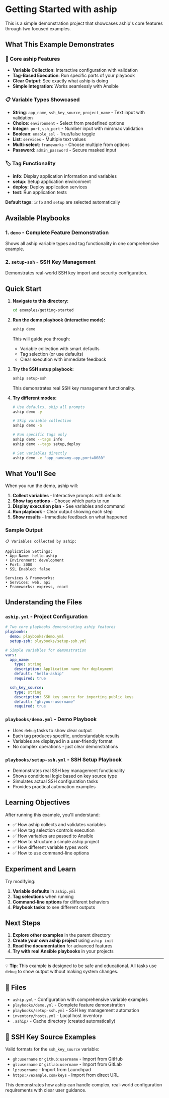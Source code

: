 # Getting Started with aship

This is a simple demonstration project that showcases aship's core features through two focused examples.

## What This Example Demonstrates

### 🎯 Core aship Features
- **Variable Collection**: Interactive configuration with validation
- **Tag-Based Execution**: Run specific parts of your playbook
- **Clear Output**: See exactly what aship is doing
- **Simple Integration**: Works seamlessly with Ansible

### 📋 Variable Types Showcased
- **String**: `app_name`, `ssh_key_source`, `project_name` - Text input with validation
- **Choice**: `environment` - Select from predefined options
- **Integer**: `port`, `ssh_port` - Number input with min/max validation
- **Boolean**: `enable_ssl` - True/false toggle
- **List**: `services` - Multiple text values
- **Multi-select**: `frameworks` - Choose multiple from options
- **Password**: `admin_password` - Secure masked input

### 🏷️ Tag Functionality
- **info**: Display application information and variables
- **setup**: Setup application environment
- **deploy**: Deploy application services
- **test**: Run application tests

**Default tags**: `info` and `setup` are selected automatically

## Available Playbooks

### 1. `demo` - Complete Feature Demonstration
Shows all aship variable types and tag functionality in one comprehensive example.

### 2. `setup-ssh` - SSH Key Management
Demonstrates real-world SSH key import and security configuration.

## Quick Start

1. **Navigate to this directory:**
   ```bash
   cd examples/getting-started
   ```

2. **Run the demo playbook (interactive mode):**
   ```bash
   aship demo
   ```
   This will guide you through:
   - Variable collection with smart defaults
   - Tag selection (or use defaults)
   - Clear execution with immediate feedback

3. **Try the SSH setup playbook:**
   ```bash
   aship setup-ssh
   ```
   This demonstrates real SSH key management functionality.

4. **Try different modes:**
   ```bash
   # Use defaults, skip all prompts
   aship demo -y

   # Skip variable collection
   aship demo -S

   # Run specific tags only
   aship demo --tags info
   aship demo --tags setup,deploy

   # Set variables directly
   aship demo -e "app_name=my-app,port=8080"
   ```

## What You'll See

When you run the demo, aship will:

1. **Collect variables** - Interactive prompts with defaults
2. **Show tag options** - Choose which parts to run
3. **Display execution plan** - See variables and command
4. **Run playbook** - Clear output showing each step
5. **Show results** - Immediate feedback on what happened

### Sample Output
```
📋 Variables collected by aship:

Application Settings:
• App Name: hello-aship
• Environment: development
• Port: 3000
• SSL Enabled: false

Services & Frameworks:
• Services: web, api
• Frameworks: express, react
```

## Understanding the Files

### `aship.yml` - Project Configuration
```yaml
# Two core playbooks demonstrating aship features
playbooks:
  demo: playbooks/demo.yml
  setup-ssh: playbooks/setup-ssh.yml

# Simple variables for demonstration
vars:
  app_name:
    type: string
    description: Application name for deployment
    default: "hello-aship"
    required: true

  ssh_key_source:
    type: string
    description: SSH key source for importing public keys
    default: "gh:your-username"
    required: true
```

### `playbooks/demo.yml` - Demo Playbook
- Uses `debug` tasks to show clear output
- Each tag produces specific, understandable results
- Variables are displayed in a user-friendly format
- No complex operations - just clear demonstrations

### `playbooks/setup-ssh.yml` - SSH Setup Playbook
- Demonstrates real SSH key management functionality
- Shows conditional logic based on key source type
- Simulates actual SSH configuration tasks
- Provides practical automation examples

## Learning Objectives

After running this example, you'll understand:

- ✅ How aship collects and validates variables
- ✅ How tag selection controls execution
- ✅ How variables are passed to Ansible
- ✅ How to structure a simple aship project
- ✅ How different variable types work
- ✅ How to use command-line options

## Experiment and Learn

Try modifying:

1. **Variable defaults** in `aship.yml`
2. **Tag selections** when running
3. **Command-line options** for different behaviors
4. **Playbook tasks** to see different outputs

## Next Steps

1. **Explore other examples** in the parent directory
2. **Create your own aship project** using `aship init`
3. **Read the documentation** for advanced features
4. **Try with real Ansible playbooks** in your projects

---

💡 **Tip**: This example is designed to be safe and educational. All tasks use `debug` to show output without making system changes.

## 📝 Files

- `aship.yml` - Configuration with comprehensive variable examples
- `playbooks/demo.yml` - Complete feature demonstration
- `playbooks/setup-ssh.yml` - SSH key management automation
- `inventory/hosts.yml` - Local host inventory
- `.aship/` - Cache directory (created automatically)

## 🔑 SSH Key Source Examples

Valid formats for the `ssh_key_source` variable:
- `gh:username` or `github:username` - Import from GitHub
- `gl:username` or `gitlab:username` - Import from GitLab
- `lp:username` - Import from Launchpad
- `https://example.com/keys` - Import from direct URL

This demonstrates how aship can handle complex, real-world configuration requirements with clear user guidance.
